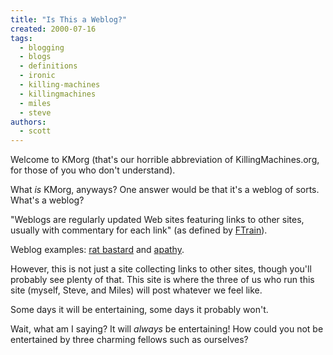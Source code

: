 ```yaml
---
title: "Is This a Weblog?"
created: 2000-07-16
tags: 
  - blogging
  - blogs
  - definitions
  - ironic
  - killing-machines
  - killingmachines
  - miles
  - steve
authors: 
  - scott
---
```


Welcome to KMorg (that's our horrible abbreviation of KillingMachines.org, for those of you who don't understand).

What _is_ KMorg, anyways? One answer would be that it's a weblog of sorts. What's a weblog?

"Weblogs are regularly updated Web sites featuring links to other sites, usually with commentary for each link" (as defined by [FTrain](http://www.ftrain.com/index.php3?id=51&xection_id=1&show=8)).

Weblog examples: [rat bastard](http://www.ratbastard.org) and [apathy](http://electrobacon.com/apathy/).

However, this is not just a site collecting links to other sites, though you'll probably see plenty of that. This site is where the three of us who run this site (myself, Steve, and Miles) will post whatever we feel like.

Some days it will be entertaining, some days it probably won't.

Wait, what am I saying? It will _always_ be entertaining! How could you not be entertained by three charming fellows such as ourselves?
